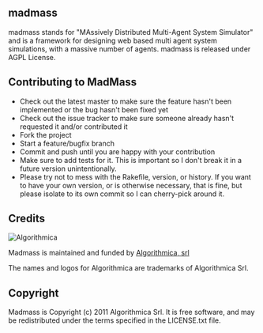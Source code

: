 madmass
-------

madmass stands for "MAssively Distributed Multi-Agent System Simulator" and is a framework for designing web based multi agent system simulations,
with a massive number of agents. madmass is released under AGPL License.

Contributing to MadMass
-----------------------
 
* Check out the latest master to make sure the feature hasn't been implemented or the bug hasn't been fixed yet
* Check out the issue tracker to make sure someone already hasn't requested it and/or contributed it
* Fork the project
* Start a feature/bugfix branch
* Commit and push until you are happy with your contribution
* Make sure to add tests for it. This is important so I don't break it in a future version unintentionally.
* Please try not to mess with the Rakefile, version, or history. If you want to have your own version, or is otherwise necessary, that is fine, but please isolate to its own commit so I can cherry-pick around it.

Credits
-------

![Algorithmica](http://algorithmica.it/images/rounded-logo.png)

Madmass is maintained and funded by [Algorithmica, srl](http://algorithmica.it)

The names and logos for Algorithmica are trademarks of Algorithmica Srl.


Copyright
---------

Madmass is Copyright (c) 2011 Algorithmica Srl. It is free software, and may be redistributed under the terms specified in the
LICENSE.txt file.

